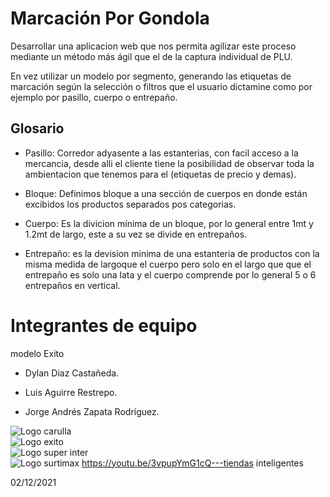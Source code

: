 # Marcación Por Gondola

Desarrollar una aplicacion web que nos permita agilizar este proceso mediante
un método más ágil que el de la captura individual de PLU.

En vez utilizar un modelo por segmento, generando las etiquetas de marcación según la selección 
o filtros que el usuario dictamine como por ejemplo por pasillo, cuerpo o entrepaño.

## Glosario

- Pasillo: Corredor adyasente a las estanterias, con facil acceso a la mercancia, desde alli el cliente tiene la posibilidad de observar toda la ambientacion que tenemos para el (etiquetas de precio y demas).

- Bloque: Definimos bloque a una sección de cuerpos en donde están excibidos los productos separados pos categorias.

- Cuerpo: Es la divicion mínima de un bloque, por lo general entre 1mt y 1.2mt de largo, este a su vez se divide en entrepaños. 

- Entrepaño: es la devision minima de una estanteria de productos con la misma medida de largoque el cuerpo pero solo en el largo que que el entrepaño es solo una lata y el cuerpo comprende por lo general 5 o 6 entrepaños en vertical.

# Integrantes de equipo

modelo Exito

- Dylan Diaz Castañeda.

- Luis Aguirre Restrepo.

- Jorge Andrés Zapata Rodríguez.

![Logo carulla](https://github.com/jorgeazapata/marcacion/blob/main/imgs/carulla.png)  
![Logo exito](https://github.com/jorgeazapata/marcacion/blob/main/imgs/exito.png)   
![Logo super inter](https://github.com/jorgeazapata/marcacion/blob/main/imgs/super_inter.png)   
![Logo surtimax](https://github.com/jorgeazapata/marcacion/blob/main/imgs/surtimax.png)
https://youtu.be/3vpupYmG1cQ---tiendas inteligentes

02/12/2021